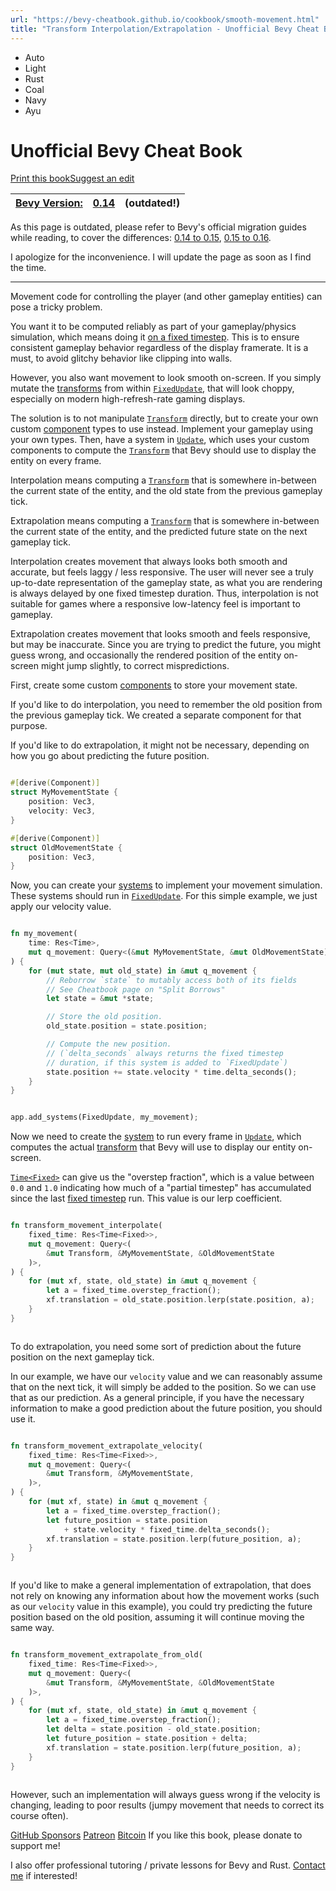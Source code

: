 ```yaml
---
url: "https://bevy-cheatbook.github.io/cookbook/smooth-movement.html"
title: "Transform Interpolation/Extrapolation - Unofficial Bevy Cheat Book"
---
```


- Auto
- Light
- Rust
- Coal
- Navy
- Ayu

# Unofficial Bevy Cheat Book

[Print this book](https://bevy-cheatbook.github.io/print.html "Print this book")[Suggest an edit](https://github.com/bevy-cheatbook/bevy-cheatbook/issues/new "Suggest an edit")

| [Bevy Version:](https://bevy-cheatbook.github.io/introduction.html#maintenance-policy) | [0.14](https://bevyengine.org/news/bevy-0-14) | (outdated!) |
| --- | --- | --- |

As this page is outdated, please refer to Bevy's official migration guides while reading,
to cover the differences:
[0.14 to 0.15](https://bevyengine.org/learn/migration-guides/0-14-to-0-15/),
[0.15 to 0.16](https://bevyengine.org/learn/migration-guides/0-15-to-0-16/).

I apologize for the inconvenience. I will update the page as soon as I find the time.

* * *

Movement code for controlling the player (and other gameplay entities)
can pose a tricky problem.

You want it to be computed reliably as part of your gameplay/physics
simulation, which means doing it [on a fixed timestep](https://bevy-cheatbook.github.io/fundamentals/fixed-timestep.html). This
is to ensure consistent gameplay behavior regardless of the display
framerate. It is a must, to avoid glitchy behavior like clipping into walls.

However, you also want movement to look smooth on-screen. If you simply
mutate the [transforms](https://bevy-cheatbook.github.io/fundamentals/transforms.html) from within [`FixedUpdate`](https://docs.rs/bevy/0.14/bevy/app/struct.FixedUpdate.html), that
will look choppy, especially on modern high-refresh-rate gaming displays.

The solution is to not manipulate [`Transform`](https://docs.rs/bevy/0.14/bevy/transform/components/struct.Transform.html) directly, but to create your
own custom [component](https://bevy-cheatbook.github.io/programming/ec.html#components) types to use instead. Implement your
gameplay using your own types. Then, have a system in [`Update`](https://docs.rs/bevy/0.14/bevy/app/struct.Update.html), which uses
your custom components to compute the [`Transform`](https://docs.rs/bevy/0.14/bevy/transform/components/struct.Transform.html) that Bevy should use to
display the entity on every frame.

Interpolation means computing a [`Transform`](https://docs.rs/bevy/0.14/bevy/transform/components/struct.Transform.html) that is somewhere in-between the
current state of the entity, and the old state from the previous gameplay tick.

Extrapolation means computing a [`Transform`](https://docs.rs/bevy/0.14/bevy/transform/components/struct.Transform.html) that is somewhere in-between
the current state of the entity, and the predicted future state on the next
gameplay tick.

Interpolation creates movement that always looks both smooth and accurate,
but feels laggy / less responsive. The user will never see a truly up-to-date
representation of the gameplay state, as what you are rendering is always
delayed by one fixed timestep duration. Thus, interpolation is not suitable
for games where a responsive low-latency feel is important to gameplay.

Extrapolation creates movement that looks smooth and feels responsive, but
may be inaccurate. Since you are trying to predict the future, you might
guess wrong, and occasionally the rendered position of the entity on-screen
might jump slightly, to correct mispredictions.

First, create some custom [components](https://bevy-cheatbook.github.io/programming/ec.html#components) to store your movement
state.

If you'd like to do interpolation, you need to remember the old position from
the previous gameplay tick. We created a separate component for that purpose.

If you'd like to do extrapolation, it might not be necessary, depending on
how you go about predicting the future position.

```rust no_run noplayground hljs

#[derive(Component)]
struct MyMovementState {
    position: Vec3,
    velocity: Vec3,
}

#[derive(Component)]
struct OldMovementState {
    position: Vec3,
}
```

Now, you can create your [systems](https://bevy-cheatbook.github.io/programming/systems.html) to implement your movement
simulation. These systems should run in [`FixedUpdate`](https://docs.rs/bevy/0.14/bevy/app/struct.FixedUpdate.html). For this simple
example, we just apply our velocity value.

```rust no_run noplayground hljs

fn my_movement(
    time: Res<Time>,
    mut q_movement: Query<(&mut MyMovementState, &mut OldMovementState)>,
) {
    for (mut state, mut old_state) in &mut q_movement {
        // Reborrow `state` to mutably access both of its fields
        // See Cheatbook page on "Split Borrows"
        let state = &mut *state;

        // Store the old position.
        old_state.position = state.position;

        // Compute the new position.
        // (`delta_seconds` always returns the fixed timestep
        // duration, if this system is added to `FixedUpdate`)
        state.position += state.velocity * time.delta_seconds();
    }
}
```

```rust no_run noplayground hljs

app.add_systems(FixedUpdate, my_movement);
```

Now we need to create the [system](https://bevy-cheatbook.github.io/programming/systems.html) to run every frame in
[`Update`](https://docs.rs/bevy/0.14/bevy/app/struct.Update.html), which computes the actual [transform](https://bevy-cheatbook.github.io/fundamentals/transforms.html) that Bevy
will use to display our entity on-screen.

[`Time<Fixed>`](https://docs.rs/bevy/0.14/bevy/time/struct.Time.html) can give us the "overstep fraction", which is a
value between `0.0` and `1.0` indicating how much of a "partial timestep"
has accumulated since the last [fixed timestep](https://bevy-cheatbook.github.io/fundamentals/fixed-timestep.html) run.
This value is our lerp coefficient.

```rust no_run noplayground hljs

fn transform_movement_interpolate(
    fixed_time: Res<Time<Fixed>>,
    mut q_movement: Query<(
        &mut Transform, &MyMovementState, &OldMovementState
    )>,
) {
    for (mut xf, state, old_state) in &mut q_movement {
        let a = fixed_time.overstep_fraction();
        xf.translation = old_state.position.lerp(state.position, a);
    }
}
```

```rust no_run noplayground hljs

```

To do extrapolation, you need some sort of prediction about the future
position on the next gameplay tick.

In our example, we have our `velocity` value and we can reasonably assume
that on the next tick, it will simply be added to the position. So we can
use that as our prediction. As a general principle, if you have the necessary
information to make a good prediction about the future position, you should
use it.

```rust no_run noplayground hljs

fn transform_movement_extrapolate_velocity(
    fixed_time: Res<Time<Fixed>>,
    mut q_movement: Query<(
        &mut Transform, &MyMovementState,
    )>,
) {
    for (mut xf, state) in &mut q_movement {
        let a = fixed_time.overstep_fraction();
        let future_position = state.position
            + state.velocity * fixed_time.delta_seconds();
        xf.translation = state.position.lerp(future_position, a);
    }
}
```

```rust no_run noplayground hljs

```

If you'd like to make a general implementation of extrapolation, that does
not rely on knowing any information about how the movement works (such as
our `velocity` value in this example), you could try predicting the future
position based on the old position, assuming it will continue moving the
same way.

```rust no_run noplayground hljs

fn transform_movement_extrapolate_from_old(
    fixed_time: Res<Time<Fixed>>,
    mut q_movement: Query<(
        &mut Transform, &MyMovementState, &OldMovementState
    )>,
) {
    for (mut xf, state, old_state) in &mut q_movement {
        let a = fixed_time.overstep_fraction();
        let delta = state.position - old_state.position;
        let future_position = state.position + delta;
        xf.translation = state.position.lerp(future_position, a);
    }
}
```

```rust no_run noplayground hljs

```

However, such an implementation will always guess wrong if the velocity is
changing, leading to poor results (jumpy movement that needs to correct its
course often).

[GitHub Sponsors](https://github.com/sponsors/inodentry) [Patreon](https://patreon.com/iyesgames) [Bitcoin](bitcoin:bc1qaf32uqsg6mngw9g4aqc3l2jvuv46qx0zw2438p) If you like this book, please donate to support me!

I also offer professional tutoring / private lessons for Bevy and Rust. [Contact me](https://bevy-cheatbook.github.io/contact.html) if interested!